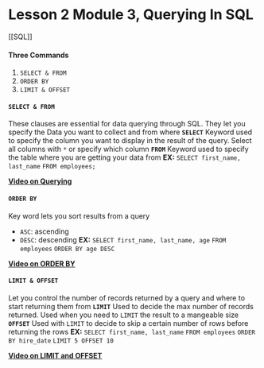 # Lesson 2 Module 3, Querying In SQL
[[SQL]]
#### Three Commands
1. `SELECT & FROM`
2. `ORDER BY`
3. `LIMIT & OFFSET`
#### `SELECT & FROM`
These clauses are essential for data querying through SQL. They let you specify the Data you want to collect and from where
**`SELECT`**
Keyword used to specify the column you want to display in the result of the query. Select all columns with `*` or specify which column
**`FROM`**
Keyword used to specify the table where you are getting your data from 
**EX:**
    `SELECT first_name, last_name`
    `FROM employees;`
    
**[Video on Querying](https://www.loom.com/share/cffad4c92fb746d0977be2d165ecdf80?sid=dd92a536-d425-4537-83e8-e99b492870f8)**
#### `ORDER BY`
Key word lets you sort results from a query 
- `ASC`: ascending
- `DESC`: descending
**EX:**
    `SELECT first_name, last_name, age`
   `FROM employees`
   `ORDER BY age DESC`

**[Video on ORDER BY](https://www.loom.com/share/097bbe4b2db840cb8ff67dff37ecdd6c?sid=b0571962-246c-433b-8d67-02f228d50bd1)**
#### `LIMIT & OFFSET`
Let you control the number of records returned by a query and where to start returning them from 
**`LIMIT`** 
Used to decide the max number of records returned. Used when you need to `LIMIT` the result to a mangeable size
**`OFFSET`**
Used with `LIMIT` to decide to skip a certain number of rows before returning the rows
**EX:**
    `SELECT first_name, last_name`
    `FROM employees`
    `ORDER BY hire_date`
    `LIMIT 5 OFFSET 10`

**[Video on LIMIT and OFFSET](https://www.loom.com/share/4e470bbe86db485e99a10b86e2b2df4c?sid=024da412-f940-4b33-a9e6-5f5ab251c885)**
